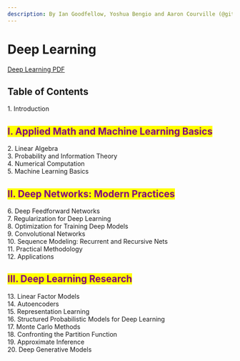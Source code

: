 ```yaml
---
description: By Ian Goodfellow, Yoshua Bengio and Aaron Courville (@gitbook)
---
```


# Deep Learning

[Deep Learning PDF](https://github.com/bryan-ortiz0/deep-learning-notes/files/13930352/Deep.Learning.pdf)

## Table of Contents&#x20;

1\. Introduction

## <mark style="color:purple;">**I. Applied Math and Machine Learning Basics**</mark>

2\. Linear Algebra\
3\. Probability and Information Theory\
4\. Numerical Computation\
5\. Machine Learning Basics

## <mark style="color:purple;">**II. Deep Networks: Modern Practices**</mark>

6\. Deep Feedforward Networks\
7\. Regularization for Deep Learning\
8\. Optimization for Training Deep Models\
9\. Convolutional Networks\
10\. Sequence Modeling: Recurrent and Recursive Nets\
11\. Practical Methodology\
12\. Applications

## <mark style="color:purple;">**III. Deep Learning Research**</mark>

13\. Linear Factor Models\
14\. Autoencoders\
15\. Representation Learning\
16\. Structured Probabilistic Models for Deep Learning\
17\. Monte Carlo Methods\
18\. Confronting the Partition Function\
19\. Approximate Inference\
20\. Deep Generative Models&#x20;
